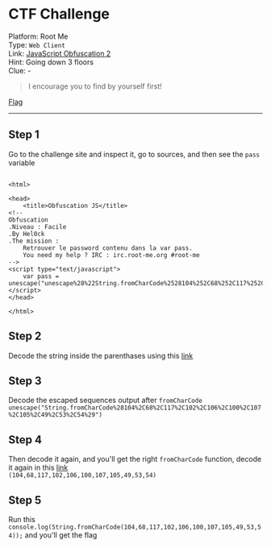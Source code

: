 # CTF Challenge

Platform: Root Me </br>
Type: `Web Client` </br>
Link: [JavaScript Obfuscation 2](https://www.root-me.org/en/Challenges/Web-Client/Javascript-Obfuscation-2) </br>
Hint: Going down 3 floors </br>
Clue: - </br>

> I encourage you to find by yourself first! </br>

[Flag](./passphrase.txt) </br>

---

## Step 1
Go to the challenge site and inspect it, go to sources, and then see the `pass` variable </br>
```

<html>

<head>
	<title>Obfuscation JS</title>
<!-- 
Obfuscation 
.Niveau : Facile 
.By Hel0ck
.The mission : 
	Retrouver le password contenu dans la var pass.
	You need my help ? IRC : irc.root-me.org #root-me
-->
<script type="text/javascript">
	var pass = unescape("unescape%28%22String.fromCharCode%2528104%252C68%252C117%252C102%252C106%252C100%252C107%252C105%252C49%252C53%252C54%2529%22%29");
</script>
</head>

</html>
```

## Step 2
Decode the string inside the parenthases using this [link](https://gchq.github.io/CyberChef/#input=JTI4MTA0JTJDNjglMkMxMTclMkMxMDIlMkMxMDYlMkMxMDAlMkMxMDclMkMxMDUlMkM0OSUyQzUzJTJDNTQlMjk) </br>

## Step 3
Decode the escaped sequences output after `fromCharCode` </br>
```unescape("String.fromCharCode%28104%2C68%2C117%2C102%2C106%2C100%2C107%2C105%2C49%2C53%2C54%29")```

## Step 4
Then decode it again, and you'll get the right `fromCharCode` function, decode it again in this [link](https://developer.mozilla.org/en-US/docs/Web/JavaScript/Reference/Global_Objects/String/fromCharCode) </br>
```(104,68,117,102,106,100,107,105,49,53,54)```

## Step 5
Run this `console.log(String.fromCharCode(104,68,117,102,106,100,107,105,49,53,54));` and you'll get the flag </br>
